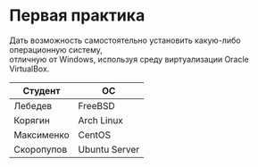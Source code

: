 # Первая практика
Дать возможность самостоятельно установить какую-либо операционную систему,   
отличную от Windows, используя среду виртуализации Oracle VirtualBox.  

Студент      | ОС
-------------|---------------
Лебедев      | FreeBSD
Корягин      | Arch Linux
Максименко   | CentOS
Скоропупов   | Ubuntu Server
